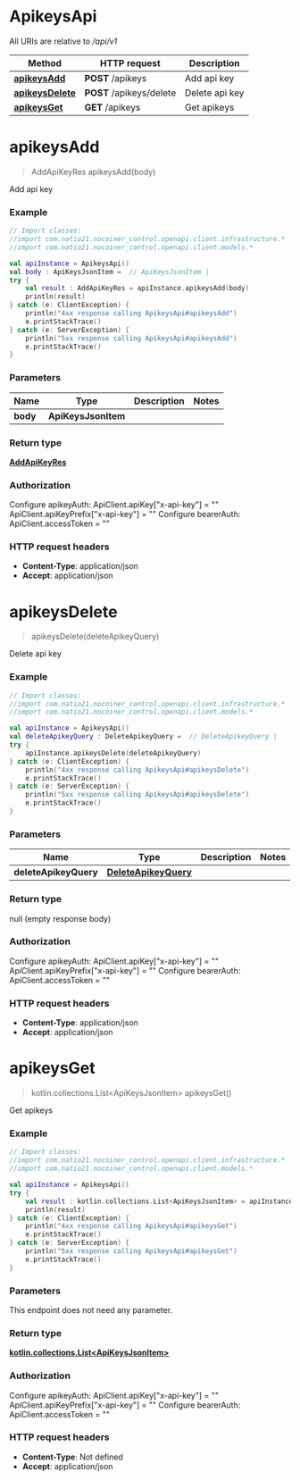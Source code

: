 # ApikeysApi

All URIs are relative to */api/v1*

| Method | HTTP request | Description |
| ------------- | ------------- | ------------- |
| [**apikeysAdd**](ApikeysApi.md#apikeysAdd) | **POST** /apikeys | Add api key |
| [**apikeysDelete**](ApikeysApi.md#apikeysDelete) | **POST** /apikeys/delete | Delete api key |
| [**apikeysGet**](ApikeysApi.md#apikeysGet) | **GET** /apikeys | Get apikeys |


<a id="apikeysAdd"></a>
# **apikeysAdd**
> AddApiKeyRes apikeysAdd(body)

Add api key

### Example
```kotlin
// Import classes:
//import com.natio21.nocoiner_control.openapi.client.infrastructure.*
//import com.natio21.nocoiner_control.openapi.client.models.*

val apiInstance = ApikeysApi()
val body : ApiKeysJsonItem =  // ApiKeysJsonItem | 
try {
    val result : AddApiKeyRes = apiInstance.apikeysAdd(body)
    println(result)
} catch (e: ClientException) {
    println("4xx response calling ApikeysApi#apikeysAdd")
    e.printStackTrace()
} catch (e: ServerException) {
    println("5xx response calling ApikeysApi#apikeysAdd")
    e.printStackTrace()
}
```

### Parameters
| Name | Type | Description  | Notes |
| ------------- | ------------- | ------------- | ------------- |
| **body** | **ApiKeysJsonItem**|  | |

### Return type

[**AddApiKeyRes**](AddApiKeyRes.md)

### Authorization


Configure apikeyAuth:
    ApiClient.apiKey["x-api-key"] = ""
    ApiClient.apiKeyPrefix["x-api-key"] = ""
Configure bearerAuth:
    ApiClient.accessToken = ""

### HTTP request headers

 - **Content-Type**: application/json
 - **Accept**: application/json

<a id="apikeysDelete"></a>
# **apikeysDelete**
> apikeysDelete(deleteApikeyQuery)

Delete api key

### Example
```kotlin
// Import classes:
//import com.natio21.nocoiner_control.openapi.client.infrastructure.*
//import com.natio21.nocoiner_control.openapi.client.models.*

val apiInstance = ApikeysApi()
val deleteApikeyQuery : DeleteApikeyQuery =  // DeleteApikeyQuery | 
try {
    apiInstance.apikeysDelete(deleteApikeyQuery)
} catch (e: ClientException) {
    println("4xx response calling ApikeysApi#apikeysDelete")
    e.printStackTrace()
} catch (e: ServerException) {
    println("5xx response calling ApikeysApi#apikeysDelete")
    e.printStackTrace()
}
```

### Parameters
| Name | Type | Description  | Notes |
| ------------- | ------------- | ------------- | ------------- |
| **deleteApikeyQuery** | [**DeleteApikeyQuery**](DeleteApikeyQuery.md)|  | |

### Return type

null (empty response body)

### Authorization


Configure apikeyAuth:
    ApiClient.apiKey["x-api-key"] = ""
    ApiClient.apiKeyPrefix["x-api-key"] = ""
Configure bearerAuth:
    ApiClient.accessToken = ""

### HTTP request headers

 - **Content-Type**: application/json
 - **Accept**: application/json

<a id="apikeysGet"></a>
# **apikeysGet**
> kotlin.collections.List&lt;ApiKeysJsonItem&gt; apikeysGet()

Get apikeys

### Example
```kotlin
// Import classes:
//import com.natio21.nocoiner_control.openapi.client.infrastructure.*
//import com.natio21.nocoiner_control.openapi.client.models.*

val apiInstance = ApikeysApi()
try {
    val result : kotlin.collections.List<ApiKeysJsonItem> = apiInstance.apikeysGet()
    println(result)
} catch (e: ClientException) {
    println("4xx response calling ApikeysApi#apikeysGet")
    e.printStackTrace()
} catch (e: ServerException) {
    println("5xx response calling ApikeysApi#apikeysGet")
    e.printStackTrace()
}
```

### Parameters
This endpoint does not need any parameter.

### Return type

[**kotlin.collections.List&lt;ApiKeysJsonItem&gt;**](ApiKeysJsonItem.md)

### Authorization


Configure apikeyAuth:
    ApiClient.apiKey["x-api-key"] = ""
    ApiClient.apiKeyPrefix["x-api-key"] = ""
Configure bearerAuth:
    ApiClient.accessToken = ""

### HTTP request headers

 - **Content-Type**: Not defined
 - **Accept**: application/json

